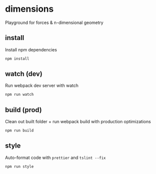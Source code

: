 # dimensions
Playground for forces & n-dimensional geometry

## install
Install npm dependencies
```cmd
npm install
```

## watch (dev)
Run webpack dev server with watch
```cmd
npm run watch
```

## build (prod)
Clean out built folder + run webpack build with production optimizations
```cmd
npm run build
```

## style
Auto-format code with `prettier` and `tslint --fix`
```cmd
npm run style
```
